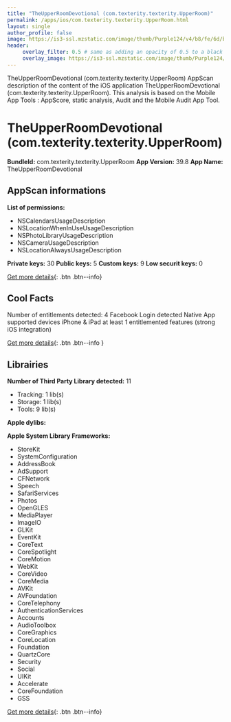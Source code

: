 ```yaml
---
title: "TheUpperRoomDevotional (com.texterity.texterity.UpperRoom)"
permalink: /apps/ios/com.texterity.texterity.UpperRoom.html
layout: single
author_profile: false
image: https://is3-ssl.mzstatic.com/image/thumb/Purple124/v4/b8/fe/6d/b8fe6df6-8593-07f9-6ff4-b23f86930c11/AppIcon-0-0-1x_U007emarketing-0-0-0-7-0-0-sRGB-0-0-0-GLES2_U002c0-512MB-85-220-0-0.png/512x512bb.jpg
header: 
     overlay_filter: 0.5 # same as adding an opacity of 0.5 to a black background
     overlay_image: https://is3-ssl.mzstatic.com/image/thumb/Purple124/v4/b8/fe/6d/b8fe6df6-8593-07f9-6ff4-b23f86930c11/AppIcon-0-0-1x_U007emarketing-0-0-0-7-0-0-sRGB-0-0-0-GLES2_U002c0-512MB-85-220-0-0.png/512x512bb.jpg
---
```

TheUpperRoomDevotional (com.texterity.texterity.UpperRoom) AppScan description of the content of the iOS application TheUpperRoomDevotional (com.texterity.texterity.UpperRoom). This analysis is based on the Mobile App Tools : AppScore, static analysis, Audit and the Mobile Audit App Tool.

# TheUpperRoomDevotional (com.texterity.texterity.UpperRoom)

**BundleId:** com.texterity.texterity.UpperRoom
**App Version:** 39.8
**App Name:** TheUpperRoomDevotional


## AppScan informations 

**List of permissions:** 
- NSCalendarsUsageDescription
- NSLocationWhenInUseUsageDescription
- NSPhotoLibraryUsageDescription
- NSCameraUsageDescription
- NSLocationAlwaysUsageDescription
  
  
**Private keys:** 30
**Public keys:** 5
**Custom keys:** 9
**Low securit keys:** 0
  
[Get more details](/pricing.html){: .btn .btn--info}

## Cool Facts

Number of entitlements detected: 4
Facebook Login detected
Native App
supported devices iPhone & iPad
at least 1 entitlemented features (strong iOS integration)
  
[Get more details](/pricing.html){: .btn .btn--info }

## Librairies 
**Number of Third Party Library detected:** 11
- Tracking: 1 lib(s)
- Storage: 1 lib(s)
- Tools: 9 lib(s)


**Apple dylibs:**


**Apple System Library Frameworks:**
- StoreKit
- SystemConfiguration
- AddressBook
- AdSupport
- CFNetwork
- Speech
- SafariServices
- Photos
- OpenGLES
- MediaPlayer
- ImageIO
- GLKit
- EventKit
- CoreText
- CoreSpotlight
- CoreMotion
- WebKit
- CoreVideo
- CoreMedia
- AVKit
- AVFoundation
- CoreTelephony
- AuthenticationServices
- Accounts
- AudioToolbox
- CoreGraphics
- CoreLocation
- Foundation
- QuartzCore
- Security
- Social
- UIKit
- Accelerate
- CoreFoundation
- GSS


  
[Get more details](/pricing.html){: .btn .btn--info}

